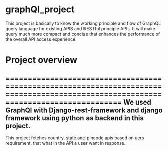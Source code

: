 # graphQl_project
This project is basically to know the working principle and flow of GraphQL query language for existing APIS and RESTful principle APIs. It will make query much more compact and concise that enhances the performance of the overall API access experience.


# Project overview
===================================================================================================================================
We used GraphQl with Django-rest-framework and django framework using python as backend in this project.
-----------------------------------------------------------------------------------------------------------------------------------
This project fetches country, state and pincode apis based on uers requirement, that what in the API a user want in response.
